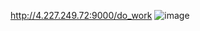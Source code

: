 http://4.227.249.72:9000/do_work
![image](https://user-images.githubusercontent.com/42977616/208309387-d46775e5-2eae-4236-bb23-e4d2cd1f9053.png)
